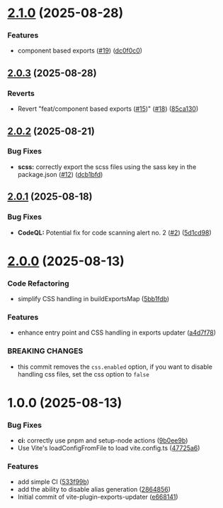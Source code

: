 # [2.1.0](https://github.com/breningham/vite-plugin-exports-updater/compare/v2.0.3...v2.1.0) (2025-08-28)


### Features

* component based exports ([#19](https://github.com/breningham/vite-plugin-exports-updater/issues/19)) ([dc0f0c0](https://github.com/breningham/vite-plugin-exports-updater/commit/dc0f0c090fd2f21e7821ba18e1703ca62424d14e))

## [2.0.3](https://github.com/breningham/vite-plugin-exports-updater/compare/v2.0.2...v2.0.3) (2025-08-28)


### Reverts

* Revert "feat/component based exports ([#15](https://github.com/breningham/vite-plugin-exports-updater/issues/15))" ([#18](https://github.com/breningham/vite-plugin-exports-updater/issues/18)) ([85ca130](https://github.com/breningham/vite-plugin-exports-updater/commit/85ca1303cf5be2a4cce201c787b0703448ffae0b))

## [2.0.2](https://github.com/breningham/vite-plugin-exports-updater/compare/v2.0.1...v2.0.2) (2025-08-21)


### Bug Fixes

* **scss:** correctly export the scss files using the sass key in the package.json ([#12](https://github.com/breningham/vite-plugin-exports-updater/issues/12)) ([dcb1bfd](https://github.com/breningham/vite-plugin-exports-updater/commit/dcb1bfdacf2c155ab0962a247e73baca340c0b7c))

## [2.0.1](https://github.com/breningham/vite-plugin-exports-updater/compare/v2.0.0...v2.0.1) (2025-08-18)


### Bug Fixes

* **CodeQL:** Potential fix for code scanning alert no. 2 ([#2](https://github.com/breningham/vite-plugin-exports-updater/issues/2)) ([5d1cd98](https://github.com/breningham/vite-plugin-exports-updater/commit/5d1cd982b2f8c83e1b090f6d26d2839616b82481))

# [2.0.0](https://github.com/breningham/vite-plugin-exports-updater/compare/v1.2.0...v2.0.0) (2025-08-13)


### Code Refactoring

* simplify CSS handling in buildExportsMap ([5bb1fdb](https://github.com/breningham/vite-plugin-exports-updater/commit/5bb1fdb345cbf9171bf857e878562b161644ac83))


### Features

* enhance entry point and CSS handling in exports updater ([a4d7f78](https://github.com/breningham/vite-plugin-exports-updater/commit/a4d7f788f8cd69c34e8731297e7cd22291716316))


### BREAKING CHANGES

* this commit removes the `css.enabled` option, if you want to disable handling css files, set the css option to `false`

# 1.0.0 (2025-08-13)


### Bug Fixes

* **ci:** correctly use pnpm and setup-node actions ([9b0ee9b](https://github.com/breningham/vite-plugin-exports-updater/commit/9b0ee9be14c3c083103c26c2c0b7f9f8bbfdd687))
* Use Vite's loadConfigFromFile to load vite.config.ts ([47725a6](https://github.com/breningham/vite-plugin-exports-updater/commit/47725a695b4bc73c64f911a876f29fc4af0fbf33))


### Features

* add simple CI ([533f99b](https://github.com/breningham/vite-plugin-exports-updater/commit/533f99befcd043f06d40e1ed90ed0c7a0cab22b4))
* add the ability to disable alias generation ([2864856](https://github.com/breningham/vite-plugin-exports-updater/commit/2864856ab948479914833696f208a193b5555aa7))
* Initial commit of vite-plugin-exports-updater ([e668141](https://github.com/breningham/vite-plugin-exports-updater/commit/e6681410253719b01a3f3655b0bc94ad2ce80f02))

